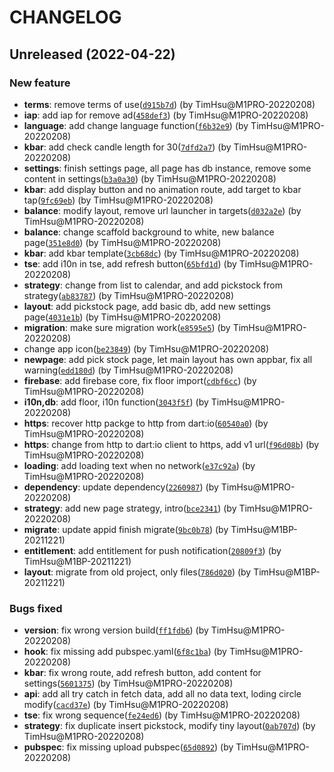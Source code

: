 # CHANGELOG

## Unreleased (2022-04-22)

### New feature

- **terms**: remove terms of use([`d915b7d`](https://gitlab.tocraw.com/root/trade_agent_app/commit/d915b7da2617ee19c6e5d252ca90b93ddb66d56e)) (by TimHsu@M1PRO-20220208)
- **iap**: add iap for remove ad([`458def3`](https://gitlab.tocraw.com/root/trade_agent_app/commit/458def3eb5188d3934bdb1e824340ed8ef7fbe93)) (by TimHsu@M1PRO-20220208)
- **language**: add change language function([`f6b32e9`](https://gitlab.tocraw.com/root/trade_agent_app/commit/f6b32e9ebc918801949ccb62f0d5f3d8176f769f)) (by TimHsu@M1PRO-20220208)
- **kbar**: add check candle length for 30([`7dfd2a7`](https://gitlab.tocraw.com/root/trade_agent_app/commit/7dfd2a70d719692d1ed2466c458dd380c9396ea1)) (by TimHsu@M1PRO-20220208)
- **settings**: finish settings page, all page has db instance, remove some content in settings([`b3a0a30`](https://gitlab.tocraw.com/root/trade_agent_app/commit/b3a0a3039589d5028eb9c531625e7f58cd044ca5)) (by TimHsu@M1PRO-20220208)
- **kbar**: add display button and no animation route, add target to kbar tap([`9fc69eb`](https://gitlab.tocraw.com/root/trade_agent_app/commit/9fc69ebb903d572f9acac75111ba9bfff6b56a88)) (by TimHsu@M1PRO-20220208)
- **balance**: modify layout, remove url launcher in targets([`d032a2e`](https://gitlab.tocraw.com/root/trade_agent_app/commit/d032a2e774f40f8a7e0fac5ecf7487161e9b1056)) (by TimHsu@M1PRO-20220208)
- **balance**: change scaffold background to white, new balance page([`351e8d0`](https://gitlab.tocraw.com/root/trade_agent_app/commit/351e8d00680f32fdc70ff5aa3a8fd4d17797eb3b)) (by TimHsu@M1PRO-20220208)
- **kbar**: add kbar template([`3cb68dc`](https://gitlab.tocraw.com/root/trade_agent_app/commit/3cb68dcf18e4cd9696590156f3d1a7fbdb1c27ae)) (by TimHsu@M1PRO-20220208)
- **tse**: add i10n in tse, add refresh button([`65bfd1d`](https://gitlab.tocraw.com/root/trade_agent_app/commit/65bfd1df031f059f68823e78575157eff6d79d70)) (by TimHsu@M1PRO-20220208)
- **strategy**: change from list to calendar, and add pickstock from strategy([`ab83787`](https://gitlab.tocraw.com/root/trade_agent_app/commit/ab83787e6f0a1d8104ac389d666ccfee9270e3b5)) (by TimHsu@M1PRO-20220208)
- **layout**: add pickstock page, add basic db, add new settings page([`4031e1b`](https://gitlab.tocraw.com/root/trade_agent_app/commit/4031e1b844d0348e5d967168ad2d3c2c09d3b110)) (by TimHsu@M1PRO-20220208)
- **migration**: make sure migration work([`e8595e5`](https://gitlab.tocraw.com/root/trade_agent_app/commit/e8595e554c6e2b0104f37b31bdc0ea74fcf882ef)) (by TimHsu@M1PRO-20220208)
- change app icon([`be23849`](https://gitlab.tocraw.com/root/trade_agent_app/commit/be23849f1e6da56473e6b44339c27ce96c9df0b2)) (by TimHsu@M1PRO-20220208)
- **newpage**: add pick stock page, let main layout has own appbar, fix all warning([`edd180d`](https://gitlab.tocraw.com/root/trade_agent_app/commit/edd180d42f327fd49939c5994b4c64732a7ec581)) (by TimHsu@M1PRO-20220208)
- **firebase**: add firebase core, fix floor import([`cdbf6cc`](https://gitlab.tocraw.com/root/trade_agent_app/commit/cdbf6ccbdb39df9b3d67b68d2259cd20afcbf845)) (by TimHsu@M1PRO-20220208)
- **i10n,db**: add floor, i10n function([`3043f5f`](https://gitlab.tocraw.com/root/trade_agent_app/commit/3043f5f8c705e0f08c98e430d417dcd026288d40)) (by TimHsu@M1PRO-20220208)
- **https**: recover http packge to http from dart:io([`60540a0`](https://gitlab.tocraw.com/root/trade_agent_app/commit/60540a0834bd9083be1d069cdbb7324c9130852e)) (by TimHsu@M1PRO-20220208)
- **https**: change from http to dart:io client to https, add v1 url([`f96d08b`](https://gitlab.tocraw.com/root/trade_agent_app/commit/f96d08b9e818c0aa75b2b231044a09c7bbc55ea7)) (by TimHsu@M1PRO-20220208)
- **loading**: add loading text when no network([`e37c92a`](https://gitlab.tocraw.com/root/trade_agent_app/commit/e37c92a0ccca4034e74aa32cf0e1b6babbd40a36)) (by TimHsu@M1PRO-20220208)
- **dependency**: update dependency([`2260987`](https://gitlab.tocraw.com/root/trade_agent_app/commit/226098723fb02340e6fa27d1de2dbe88af3dbd76)) (by TimHsu@M1PRO-20220208)
- **strategy**: add new page strategy, intro([`bce2341`](https://gitlab.tocraw.com/root/trade_agent_app/commit/bce234190e2341d2e361835a1635b608e67082ae)) (by TimHsu@M1PRO-20220208)
- **migrate**: update appid finish migrate([`9bc0b78`](https://gitlab.tocraw.com/root/trade_agent_app/commit/9bc0b78dc713575e23c742a3f0ea24ceaafa4a64)) (by TimHsu@M1BP-20211221)
- **entitlement**: add entitlement for push notification([`20809f3`](https://gitlab.tocraw.com/root/trade_agent_app/commit/20809f3c7661fc5c5378f320ce6c1f87c811a648)) (by TimHsu@M1BP-20211221)
- **layout**: migrate from old project, only files([`786d020`](https://gitlab.tocraw.com/root/trade_agent_app/commit/786d0204e7db8fd095387226c82cf32b9147ea7b)) (by TimHsu@M1BP-20211221)

### Bugs fixed

- **version**: fix wrong version build([`ff1fdb6`](https://gitlab.tocraw.com/root/trade_agent_app/commit/ff1fdb68bbbb9ba424228fa1fda236520dafa7f2)) (by TimHsu@M1PRO-20220208)
- **hook**: fix missing add pubspec.yaml([`6f8c1ba`](https://gitlab.tocraw.com/root/trade_agent_app/commit/6f8c1ba0eb5155ba33cbaf5e0e0b6406d6f90f1a)) (by TimHsu@M1PRO-20220208)
- **kbar**: fix wrong route, add refresh button, add content for settings([`5601375`](https://gitlab.tocraw.com/root/trade_agent_app/commit/5601375329eea1c61abcb8bc472af1d38d23c674)) (by TimHsu@M1PRO-20220208)
- **api**: add all try catch in fetch data, add all no data text, loding circle modify([`cacd37e`](https://gitlab.tocraw.com/root/trade_agent_app/commit/cacd37e794e3aed811c4303df0c3db484b055198)) (by TimHsu@M1PRO-20220208)
- **tse**: fix wrong sequence([`fe24ed6`](https://gitlab.tocraw.com/root/trade_agent_app/commit/fe24ed68097bf5a2c6587b3c8fcda21ab43e2247)) (by TimHsu@M1PRO-20220208)
- **strategy**: fix duplicate insert pickstock, modify tiny layout([`0ab707d`](https://gitlab.tocraw.com/root/trade_agent_app/commit/0ab707d06be2a357e87ac4fc861d351cabab82e2)) (by TimHsu@M1PRO-20220208)
- **pubspec**: fix missing upload pubspec([`65d0892`](https://gitlab.tocraw.com/root/trade_agent_app/commit/65d0892dc129cef26b190af9c7afab49c3c0eb16)) (by TimHsu@M1PRO-20220208)
